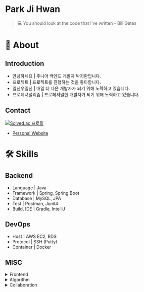 # Park Ji Hwan

> 💻 You should look at the code that I've written - Bill Gates

# 🔎 About
## Introduction

- 안녕하세요 | 주니어 백엔드 개발자 박지환입니다.
- 프로젝트 | 프로젝트를 진행하는 것을 좋아합니다.
- 일신우일신 | 매일 더 나은 개발자가 되기 위해 노력하고 있습니다.
- 프로페셔널리즘 | 프로페셔널한 개발자가 되기 위해 노력하고 있습니다.

## Contact

[![Solved.ac 프로필](http://mazassumnida.wtf/api/v2/generate_badge?boj=komputer)](https://solved.ac/komputer)
- [Personal Website](https://komputer-p.github.io/Portfolio)

# 🛠 Skills
## Backend

- Language | Java
- Framework | Spring, Spring Boot
- Database | MySQL, JPA
- Test | Postman, Junit4
- Build, IDE | Gradle, IntelliJ

## DevOps

- Host | AWS EC2, RDS
- Protocol | SSH (Putty)
- Container | Docker


## MISC
<details><summary>Frontend</summary>
- Language | HTML5, CSS3, JS(ES6), Kotlin
- Framework | React.js (Hooks)
- IDE | Visual Studio Code, Android Studio
</details>
<details><summary>Algorithm</summary>
- Language | C, C++ (C++ STL)
- IDE | Visual Studio, Dev-C++
</details>
<details><summary>Collaboration</summary>
- Repository | Git
- Workspace | Notion
- Meeting | Discord
</details>
